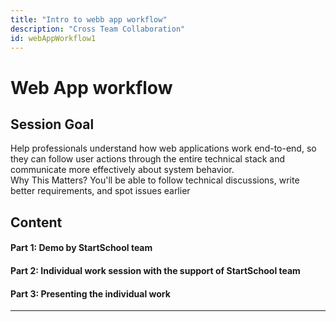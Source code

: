 ```yaml
---
title: "Intro to webb app workflow"
description: "Cross Team Collaboration"
id: webAppWorkflow1
---
```

# Web App workflow
## Session Goal

Help professionals understand how web applications work end-to-end, so they can follow user actions through the entire technical stack and communicate more effectively about system behavior.<br />
Why This Matters? You'll be able to follow technical discussions, write better requirements, and spot issues earlier

## Content

#### Part 1: Demo by StartSchool team
#### Part 2: Individual work session with the support of StartSchool team
#### Part 3: Presenting the individual work




---




